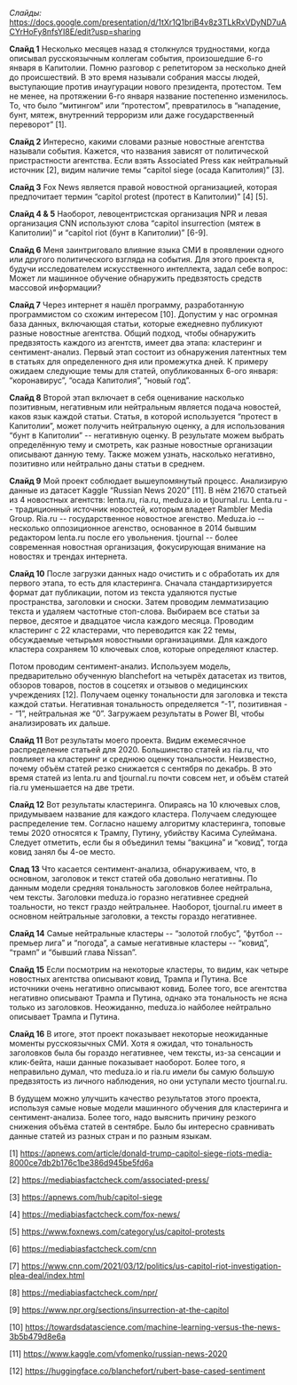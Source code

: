 
_Слайды:_ https://docs.google.com/presentation/d/1tXr1Q1briB4v8z3TLkRxVDyND7uACYrHoFy8nfsYI8E/edit?usp=sharing

__Слайд 1__
Несколько месяцев назад я столкнулся трудностями, когда описывал русскоязычным коллегам события, произошедшие 6-го января в Капитолии. Помню разговор с репетитором за несколько дней до происшествий. В это время называли собрания массы людей, выступающие против инаугурации нового президента, протестом. Тем не менее, на протяжении 6-го января название постепенно изменилось. То, что было “митингом” или “протестом”, превратилось в “нападение, бунт, мятеж, внутренний терроризм или даже государственный переворот” [1]. 

__Слайд 2__
Интересно, какими словами разные новостные агентства называли события. Кажется, что названия зависят от политической пристрастности агентства. Если взять Associated Press как нейтральный источник [2], видим наличие темы “capitol siege (осада Капитолия)” [3]. 

__Слайд 3__
Fox News является правой новостной организацией, которая предпочитает термин 
“сapitol protest (протест в Капитолии)” [4] [5]. 

__Слайд 4 & 5__
Наоборот, левоцентристская организация NPR и левая организация CNN используют слова “capitol insurrection (мятеж в Капитолии)” и “capitol riot (бунт в Капитолии)” [6-9].

__Слайд 6__
Меня заинтриговало влияние языка СМИ в проявлении одного или другого политического взгляда на события. Для этого проекта я, будучи исследователем искусственного интеллекта, задал себе вопрос: Может ли машинное обучение обнаружить предвзятость средств массовой информации?

__Слайд 7__
Через интернет я нашёл программу, разработанную программистом со схожим интересом [10]. Допустим у нас огромная база данных, включающая статьи, которые ежедневно публикуют разные новостные агентства. Общий подход, чтобы обнаружить предвзятость каждого из агентств, имеет два этапа: кластеринг и сентимент-анализ. Первый этап состоит из обнаружения латентных тем в статьях для определенного дня или промежутка дней. К примеру ожидаем следующие темы для статей, опубликованных 6-ого января: “коронавирус”, “осада Капитолия”, “новый год”. 

__Слайд 8__
Второй этап включает в себя оценивание насколько позитивным, негативным или нейтральным является подача новостей, каков язык каждой статьи. Статья, в которой используется “протест в Капитолии”, может получить нейтральную оценку, а для использования “бунт в Капитолии” -- негативную оценку. В результате можем выбрать определённую тему и смотреть, как разные новостные организации описывают данную тему. Также можем узнать, насколько негативно, позитивно или нейтрально даны статьи в среднем.

__Слайд 9__
Мой проект соблюдает вышеупомянутый процесс. Анализирую данные из датасет Kaggle “Russian News 2020” [11]. В нём 21670 статьей из 4 новостных агентств: lenta.ru, ria.ru, meduza.io и tjournal.ru. Lenta.ru -- традиционный источник новостей, которым владеет Rambler Media Group. Ria.ru --  государственное новостное агенство. Meduza.io -- несколько оппозиционное агенство, основанное в 2014 бывшим редактором lenta.ru после его увольнения. tjournal -- более современная новостная организация, фокусирующая внимание на новостях и трендах интернета.

__Слайд 10__
После загрузки данных надо очистить и с обработать их для первого этапа, то есть для кластеринга. Сначала стандартизируется формат дат публикации, потом из текста удаляются пустые пространства, заголовки и сноски. Затем проводим лемматизацию текста и удаляем частотные стоп-слова. Выбираем все статьи за первое, десятое и двадцатое числа каждого месяца. Проводим кластеринг с 22 кластерами, что переводится как 22 темы, обсуждаемые четырьмя новостными организациями. Для каждого кластера сохраняем 10 ключевых слов, которые определяют кластер. 

Потом проводим сентимент-анализ. Используем модель, предварительно обученную blanchefort на четырёх датасетах из твитов, обзоров товаров, постов в соцсетях и отзывов о медицинских учреждениях [12]. Получаем оценку тональности для заголовка и текста каждой статьи. Негативная тональность определяется “-1”, позитивная -- “1”, нейтральная же “0”. Загружаем результаты в Power BI, чтобы анализировать их дальше.

__Слайд 11__
Вот результаты моего проекта. Видим ежемесячное распределение статьей для 2020. Большинство статей из ria.ru, что повлияет на кластеринг и среднюю оценку тональности. Неизвестно, почему объём статей резко снижается с сентября по декабрь. В это время статей из lenta.ru and tjournal.ru почти совсем нет, и объём статей ria.ru уменьшается на две трети. 

__Слайд 12__
Вот результаты кластеринга. Опираясь на 10 ключевых слов, придумываем название для каждого кластера. Получаем следующее распределение тем. Согласно нашему алгоритму кластеринга, топовые темы 2020 относятся к Трампу, Путину, убийству Касима Сулеймана. Следует отметить, если бы я объединил темы “вакцина” и “ковид”, тогда ковид занял бы 4-ое место. 

__Слад 13__
Что касается сентимент-анализа, обнаруживаем, что, в основном, заголовок и текст статей оба довольно негативны. По данным модели средняя тональность заголовков более нейтральна, чем тексты. Заголовки meduza.io горазно негативнее средней тоальности, но текст граздо нейтральнее. Наоборот, tjournal.ru имеет в основном нейтральные заголовки, а тексты гораздо негативнее. 

__Слайд 14__
Самые нейтральные кластеры -- “золотой глобус”, “футбол -- премьер лига” и “погода”, а самые негативные кластеры -- “ковид”, “трамп” и “бывший глава Nissan”. 

__Слайд 15__
Если посмотрим на некоторые кластеры, то видим, как четыре новостных агентства описывают ковид, Трампа и Путина. Все источники очень негативно описывают ковид. Более того, все агентства негативно описывают Трампа и Путина, однако эта тональность не ясна только из заголовков. Неожиданно, meduza.io найболее нейтрально описывает Трампа и Путина.

__Слайд 16__
В итоге, этот проект показывает некоторые неожиданные моменты русскоязычных СМИ. Хотя я ожидал, что тональность заголовков была бы гораздо негативнее, чем тексты, из-за сенсации и клик-бейта, наши данные показывает наоборот. Более того, я неправильно думал, что meduza.io и ria.ru имели бы самую большую предвзятость из личного наблюдения, но они уступали место tjournal.ru.

В будущем можно улучшить качество результатов этого проекта, используя самые новые модели машинного обучения для кластеринга и сентимент-анализа. Более того, надо выяснить причину резкого снижения объёма статей в сентябре. Было бы интересно сравнивать данные статей из разных стран и по разным языкам.

[1]    https://apnews.com/article/donald-trump-capitol-siege-riots-media-8000ce7db2b176c1be386d945be5fd6a

[2]    https://mediabiasfactcheck.com/associated-press/ 

[3]    https://apnews.com/hub/capitol-siege

[4]    https://mediabiasfactcheck.com/fox-news/ 

[5]    https://www.foxnews.com/category/us/capitol-protests

[6]    https://mediabiasfactcheck.com/cnn 

[7]    https://www.cnn.com/2021/03/12/politics/us-capitol-riot-investigation-plea-deal/index.html

[8]    https://mediabiasfactcheck.com/npr/ 

[9]    https://www.npr.org/sections/insurrection-at-the-capitol

[10]    https://towardsdatascience.com/machine-learning-versus-the-news-3b5b479d8e6a 

[11]    https://www.kaggle.com/vfomenko/russian-news-2020 

[12]    https://huggingface.co/blanchefort/rubert-base-cased-sentiment
